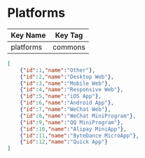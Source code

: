 # Platforms

| Key Name | Key Tag |
| --- | --- |
| platforms | commons |

```json
[
    {"id":1,"name":"Other"},
    {"id":2,"name":"Desktop Web"},
    {"id":3,"name":"Mobile Web"},
    {"id":4,"name":"Responsive Web"},
    {"id":5,"name":"iOS App"},
    {"id":6,"name":"Android App"},
    {"id":7,"name":"WeChat Web"},
    {"id":8,"name":"WeChat MiniProgram"},
    {"id":9,"name":"QQ MiniProgram"},
    {"id":10,"name":"Alipay MiniApp"},
    {"id":11,"name":"ByteDance MicroApp"},
    {"id":12,"name":"Quick App"}
]
```